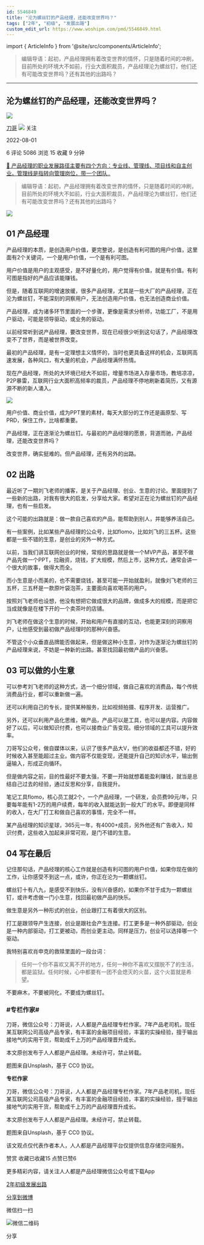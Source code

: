 ```yaml
---
id: 5546849
title: "沦为螺丝钉的产品经理，还能改变世界吗？"
tags: ["2年", "初级", "发展出路"]
custom_edit_url: https://www.woshipm.com/pmd/5546849.html
---
```

import { ArticleInfo } from '@site/src/components/ArticleInfo';

<ArticleInfo
    author="刀哥"
    authorLink="https://www.woshipm.com/u/47799"
    published="2022-08-01"
    views={5086}
    comments={6}
    collects={15}
/>

> 编辑导语：起初，产品经理拥有着改变世界的情怀，只是随着时间的冲刷，目前所处的环境大不如前，行业大面积裁员，产品经理沦为螺丝钉，他们还有可能改变世界吗？还有其他的出路吗？

---

## 沦为螺丝钉的产品经理，还能改变世界吗？

[![](https://image.woshipm.com/wp-files/2015/08/198.jpg!/both/72x72)](https://www.woshipm.com/u/47799)

[刀哥](https://www.woshipm.com/u/47799) ![](https://static.woshipm.com/tag/1121_1@2x.png) 关注

2022-08-01

6 评论 5086 浏览 15 收藏 9 分钟

[🔗 产品经理的职业发展路径主要有四个方向：专业线、管理线、项目线和自主创业。管理线是指转向管理岗位，带一个团队..](https://ke.qidianla.com/courses/90pm)

> 编辑导语：起初，产品经理拥有着改变世界的情怀，只是随着时间的冲刷，目前所处的环境大不如前，行业大面积裁员，产品经理沦为螺丝钉，他们还有可能改变世界吗？还有其他的出路吗？

![](https://image.woshipm.com/wp-files/2022/07/TJCH3qJOO33mZ8H6VL26.jpg)

## 01 产品经理

产品经理的本质，是创造用户价值，更完整说，是创造有利可图的用户价值，这里面有2个关键词，一个是用户价值，一个是有利可图。

用户价值是用户的主观感受，是不好量化的，用户觉得有价值，就是有价值。有利可图是指好的产品应该能赚钱。

但是，随着互联网的增速放缓，很多产品经理，尤其是一些大厂的产品经理，正在沦为螺丝钉，不能深刻的洞察用户，无法创造用户价值，也无法创造商业价值。

产品经理，成为诸多环节里面的一个步骤，更像是需求分析师，功能工厂，不是用户驱动，可能是领导驱动，或业务的驱动。

以前经常听到说产品经理，要改变世界，现在已经很少听到这句话了，产品经理改变不了世界，而是被世界改变。

最初的产品经理，是有一定理想主义情怀的，当时也更具备这样的机会，互联网高速发展，各种风口，有大量的机会，产品经理满怀热情。

现在产品经理，所处的大环境已经大不如前，增量市场进入存量市场，教培凉凉，P2P暴雷，互联网行业大面积高频率的裁员，产品经理不停地刷新着简历，又有源源不断的新人涌入。

![](https://image.woshipm.com/wp-files/2022/07/IcRAk9eiEcgDbDaB3LFE.png)

用户价值、商业价值，成为PPT里的素材，每天大部分的工作还是画原型、写PRD，保住工作，比啥都重要。

产品经理，正在逐渐沦为螺丝钉。与最初的产品经理的愿景，背道而驰，产品经理，还能改变世界吗？

改变世界，确实挺难的。但产品经理，还有另外的出路。

## 02 出路

最近听了一期刘飞老师的播客，是关于产品经理、创业、生意的讨论。里面提到了一些新的出路，对我有很大的启发，分享给大家。希望对正在沦为螺丝钉的产品经理，也有一些启发。

这个可能的出路就是：做一款自己喜欢的产品，能帮助到别人，并能够养活自己。

有一些案例，比如某些产品经理的公众号，比如flomo，比如刘飞的三五杯。这些都是一些不错的生意，是创业的另外一种方式。

以前，当我们讲互联网创业的时候，常规的思路就是做一个MVP产品，甚至不做产品先做一个PPT，拉融资，烧钱，扩大规模，然后上市，这种方式，通常会讲一个很大的故事，做得大而全。

而小生意是小而美的，也不需要烧钱，甚至可能一开始就盈利，就像刘飞老师的三五杯，三五杯是一款原叶袋泡茶，主要面向喜欢喝茶的用户。

按照刘飞老师也设想，他没有想把它做成很大的品牌，做成多大的规模，而是把它当成就像是在楼下开的一个卖茶叶的店铺。

刘飞老师在做这个生意的时候，开始和用户有直接的互动，也能更深刻的洞察用户，让他感受到最初做产品经理时的那种兴奋感。

不管这个小众垂直品牌能否做起来，但是做这种小生意，对作为逐渐沦为螺丝钉的产品经理来说，不妨是一种新的出路。甚至找回最初做产品的兴奋感。

## 03 可以做的小生意

可以参考刘飞老师的这种方式，选一个细分领域，做自己喜欢的消费品，每个传统消费品行业，都可以重新做一遍。

还可以利用自己的专长，提供某种服务，比如视频拍摄、程序开发、运营推广。

另外，还可以利用产品化思维，做产品，产品可以是工具，也可以是内容。内容做好了以后，可以做知识付费，也可以接商业广告变现。细分领域的工具可以提升效率。

刀哥写公众号，做自媒体以来，认识了很多产品大V，他们的收益都还不错，好的时候收入甚至能超过主业。做内容不仅能变现，还能提升自己的知识水平，输出倒逼输入，形成正向循环。

但是做内容之前，目的性最好不要太强，不要一开始就想着能盈利赚钱，就当是总结自己过去的经验，通过反思和分享，自我提升。

笔记工具flomo，核心员工就2个，一个产品经理，一个研发，会员费99元/年，只要每年能有1-2万的用户续费，每年的收入就能达到一般大厂的水平。即便是同样的收入，在大厂打工和做自己喜欢的事情，完全不一样。

某产品经理的知识星球，365元一年，有4000+成员，另外他还有广告收入，知识付费，这些收入加起来非常可观，是门不错的生意。

## 04 写在最后

记住那句话，产品经理的核心工作就是创造有利可图的用户价值，如果你现在做的工作，让你感受不到这一点，或许，你正在沦为一颗螺丝钉。

螺丝钉十有八九，是感受不到快乐，没有兴奋感的，如果你不甘于成为一颗螺丝钉，或许考虑做一门小生意，找回最初做产品的快乐。

做生意是另外一种形式的创业，创业跟打工有着很大的区别。

打工是跟领导产生连接，创业是跟社会产生连接。打工更多是一种外部驱动，创业是一种内部驱动，打工更被动，而创业更主动。同样是压力，创业可以选择哪一个驱动。

我特别喜欢肖申克的救赎里面的一段台词：

> 任何一个你不喜欢又离不开的地方，任何一种你不喜欢又摆脱不了的生活，都是监狱。任何时候，心中都要有一团不会熄灭的火苗，这个火苗就是希望。

不要麻木，不要被同化，不要成为螺丝钉。

### #专栏作家#

刀哥，微信公众号：刀哥说，人人都是产品经理专栏作家。7年产品老司机，现任某互联网公司高级产品专家，有丰富的金融项目经验，丰富的实操经验，擅于输出接地气的实用干货，帮助成千上万的产品经理晋升成长。

本文原创发布于人人都是产品经理。未经许可，禁止转载。

题图来自Unsplash，基于 CC0 协议。

**专栏作家**

刀哥，微信公众号：刀哥说，人人都是产品经理专栏作家。7年产品老司机，现任某互联网公司高级产品专家，有丰富的金融项目经验，丰富的实操经验，擅于输出接地气的实用干货，帮助成千上万的产品经理晋升成长。

本文原创发布于人人都是产品经理。未经许可，禁止转载。

题图来自Unsplash，基于 CC0 协议。

该文观点仅代表作者本人，人人都是产品经理平台仅提供信息存储空间服务。

赞赏 收藏已收藏15 点赞已赞6

更多精彩内容，请关注人人都是产品经理微信公众号或下载App

[2年](https://www.woshipm.com/tag/2%e5%b9%b4)[初级](https://www.woshipm.com/tag/%e5%88%9d%e7%ba%a7)[发展出路](https://www.woshipm.com/tag/%e5%8f%91%e5%b1%95%e5%87%ba%e8%b7%af)

[分享到微博](https://service.weibo.com/share/share.php?appkey=2775287854&title=沦为螺丝钉的产品经理，还能改变世界吗？&url=https://www.woshipm.com/pmd/5546849.html&pic=https://image.woshipm.com/wp-files/2022/07/TJCH3qJOO33mZ8H6VL26.jpg)

微信扫一扫

![微信二维码](https://api.pwmqr.com/qrcode/create/?url=https://www.woshipm.com/pmd/5546849.html)

分享